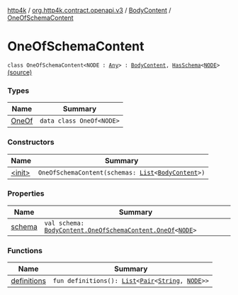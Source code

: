 [http4k](../../../index.md) / [org.http4k.contract.openapi.v3](../../index.md) / [BodyContent](../index.md) / [OneOfSchemaContent](./index.md)

# OneOfSchemaContent

`class OneOfSchemaContent<NODE : `[`Any`](https://kotlinlang.org/api/latest/jvm/stdlib/kotlin/-any/index.html)`> : `[`BodyContent`](../index.md)`, `[`HasSchema`](../../-has-schema/index.md)`<`[`NODE`](index.md#NODE)`>` [(source)](https://github.com/http4k/http4k/blob/master/http4k-contract/src/main/kotlin/org/http4k/contract/openapi/v3/model.kt#L77)

### Types

| Name | Summary |
|---|---|
| [OneOf](-one-of/index.md) | `data class OneOf<NODE>` |

### Constructors

| Name | Summary |
|---|---|
| [&lt;init&gt;](-init-.md) | `OneOfSchemaContent(schemas: `[`List`](https://kotlinlang.org/api/latest/jvm/stdlib/kotlin.collections/-list/index.html)`<`[`BodyContent`](../index.md)`>)` |

### Properties

| Name | Summary |
|---|---|
| [schema](schema.md) | `val schema: `[`BodyContent.OneOfSchemaContent.OneOf`](-one-of/index.md)`<`[`NODE`](index.md#NODE)`>` |

### Functions

| Name | Summary |
|---|---|
| [definitions](definitions.md) | `fun definitions(): `[`List`](https://kotlinlang.org/api/latest/jvm/stdlib/kotlin.collections/-list/index.html)`<`[`Pair`](https://kotlinlang.org/api/latest/jvm/stdlib/kotlin/-pair/index.html)`<`[`String`](https://kotlinlang.org/api/latest/jvm/stdlib/kotlin/-string/index.html)`, `[`NODE`](index.md#NODE)`>>` |
